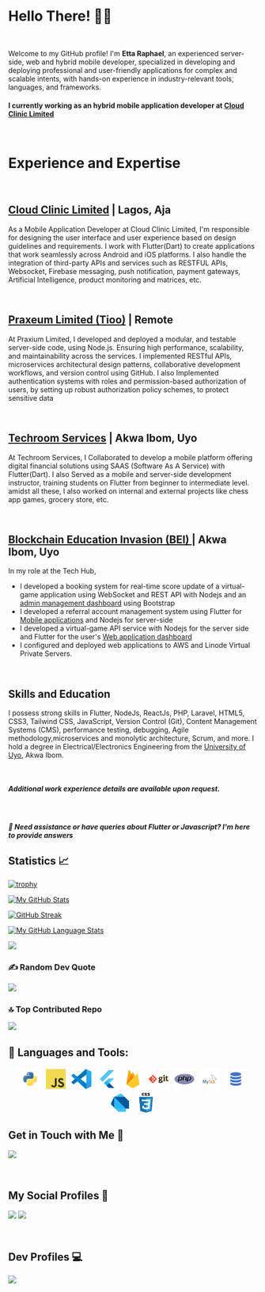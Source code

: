 <!--
Here are some ideas to get you started:

- 🔭 I’m currently working on ...
- 🌱 I’m currently learning ...
- 👯 I’m looking to collaborate on ...
- 🤔 I’m looking for help with ...
- 💬 Ask me about ...
- 📫 How to reach me: ...
- 😄 Pronouns: ...
- ⚡ Fun fact: ...
-->

<h1>Hello There! 👋😎</h1>
<!-- <h3>I'm Etta, Raphael - Software Developer </h3> -->

<br/>
<p>Welcome to my GitHub profile! I'm <b>Etta Raphael</b>, an experienced server-side, web and hybrid mobile developer, specialized in developing and deploying professional and user-friendly applications for complex and scalable intents, with hands-on experience in industry-relevant tools, languages, and frameworks.</p>

<h4>I currently working as an hybrid mobile application developer at <a href="https://www.cloudclinic.ng">Cloud Clinic Limited</a></h4>
<br>
<h1>Experience and Expertise</h1>
<br/>

<h2> <a href="https://www.cloudclinic.ng">Cloud Clinic Limited</a> | Lagos, Aja</h2>

<p>As a Mobile Application Developer at Cloud Clinic Limited, I'm responsible for designing the user interface and user experience based on design guidelines and requirements. I work with Flutter(Dart) to create applications that work seamlessly across Android and iOS platforms. I also handle the integration of third-party APIs and services such as RESTFUL APIs, Websocket, Firebase messaging, push notification, payment gateways, Artificial Intelligence, product monitoring and matrices, etc.</p>
<br/>

<h2> <a href="https://hellotioo.com/">Praxeum Limited (Tioo)</a> | Remote </h2>
<p>At Praxium Limited, I developed and deployed a modular, and testable server-side code, using Node.js. Ensuring high performance, scalability, and maintainability across the services. I implemented RESTful APIs, microservices architectural design patterns, collaborative development workflows, and version control using GitHub. I also Implemented authentication systems with roles and permission-based authorization of users, by setting up robust authorization policy schemes, to protect sensitive data
</p>
<br/>

<h2> <a href="https://techroomservices.com/">Techroom Services</a> | Akwa Ibom, Uyo</h2>
<p>At Techroom Services, I Collaborated to develop a mobile platform offering digital financial solutions using SAAS (Software As A Service) with Flutter(Dart). I also Served as a mobile and server-side development instructor, training students on Flutter from beginner to intermediate level. amidst all these, I also worked on internal and external projects like chess app games, grocery store, etc.
</p>

<br/>
<h2><a href="https://beiedu.co/">Blockchain Education Invasion (BEI) </a> | Akwa Ibom, Uyo</h2>
<p>In my role at the Tech Hub,</p> 
<ul>
  <li>
I developed a booking system for real-time score update of a virtual-game application using WebSocket and REST API with Nodejs and an <a href="https://webadmin.smartcryptobet.co/">admin management dashboard</a> using Bootstrap

  </li>
   <li>
  I developed a referral account management system using Flutter for <a href="https://appsenjoy.com/en/WaDm7ZNykYWdtrZ/file">Mobile applications</a>  and Nodejs for server-side
  </li>
<li>
I developed a virtual-game API service with Nodejs for the server side and Flutter for the user's <a href="https://account.smartcryptobet.co/">Web application dashboard</a> </li>
<li>
  I configured and deployed web applications to AWS and Linode Virtual Private Servers.
</li>
</ul>
<br />


<h2>Skills and Education</h2>
<p>I possess strong skills in Flutter, NodeJs, ReactJs, PHP, Laravel, HTML5, CSS3, Tailwind CSS, JavaScript, Version Control (Git), Content Management Systems (CMS), performance testing, debugging, Agile methodology,microservices and monolytic architecture, Scrum, and more.
I hold a degree in Electrical/Electronics Engineering from the <a href="https://uniuyo.edu.ng/">University of Uyo</a>, Akwa Ibom.</p>
<br />

<h5>Additional work experience details are available upon request.</h5>
<br/>

##### 🌱 Need assistance or have queries about Flutter or Javascript? I'm here to provide answers

<h2>Statistics 📈</h2>

[![trophy](https://github-profile-trophy.vercel.app/?username=ralphbetta&theme=onedark)](https://github.com/ryo-ma/github-profile-trophy)

[![My GitHub Stats](https://github-readme-stats.vercel.app/api/?username=ralphbetta&count_private=true&theme=tokyonight&showicons=true)]()

[![GitHub Streak](https://github-readme-streak-stats.herokuapp.com/?user=ralphbetta&theme=dark)](https://git.io/streak-stats)

[![My GitHub Language Stats](https://github-readme-stats.vercel.app/api/top-langs/?username=ralphbetta&langs_count=5&theme=tokyonight)]()

![](https://komarev.com/ghpvc/?username=ralphbetta&color=green)
<br>

### ✍️ Random Dev Quote
![](https://quotes-github-readme.vercel.app/api?type=vetical&theme=radical)

### 🔝 Top Contributed Repo
![](https://github-contributor-stats.vercel.app/api?username=ralphbetta&limit=5&theme=dark&combine_all_yearly_contributions=true)



## 🧰 Languages and Tools:
<p align="center">
<img src="https://raw.githubusercontent.com/github/explore/80688e429a7d4ef2fca1e82350fe8e3517d3494d/topics/python/python.png" alt="Python" height="40" style="vertical-align:top; margin:4px">
<img src="https://raw.githubusercontent.com/github/explore/80688e429a7d4ef2fca1e82350fe8e3517d3494d/topics/javascript/javascript.png" alt="Javascript" height="40" style="vertical-align:top; margin:4px">
<img src="https://raw.githubusercontent.com/github/explore/80688e429a7d4ef2fca1e82350fe8e3517d3494d/topics/visual-studio-code/visual-studio-code.png" alt="VS Code" height="40" style="vertical-align:top; margin:4px">
  <img src="https://raw.githubusercontent.com/github/explore/80688e429a7d4ef2fca1e82350fe8e3517d3494d/topics/flutter/flutter.png" alt="VS Code" height="40" style="vertical-align:top; margin:4px">
  <img src="https://raw.githubusercontent.com/github/explore/80688e429a7d4ef2fca1e82350fe8e3517d3494d/topics/firebase/firebase.png" alt="VS Code" height="40" style="vertical-align:top; margin:4px">
  <img src="https://raw.githubusercontent.com/github/explore/80688e429a7d4ef2fca1e82350fe8e3517d3494d/topics/git/git.png" alt="VS Code" height="40" style="vertical-align:top; margin:4px">
  <img src="https://raw.githubusercontent.com/github/explore/80688e429a7d4ef2fca1e82350fe8e3517d3494d/topics/php/php.png" alt="VS Code" height="40" style="vertical-align:top; margin:4px">
  <img src="https://raw.githubusercontent.com/github/explore/80688e429a7d4ef2fca1e82350fe8e3517d3494d/topics/mysql/mysql.png" alt="VS Code" height="40" style="vertical-align:top; margin:4px">
    <img src="https://raw.githubusercontent.com/github/explore/80688e429a7d4ef2fca1e82350fe8e3517d3494d/topics/sql/sql.png" alt="VS Code" height="40" style="vertical-align:top; margin:4px">
       <img src="https://raw.githubusercontent.com/github/explore/80688e429a7d4ef2fca1e82350fe8e3517d3494d/topics/dart/dart.png" alt="cpp" height="40"
style="vertical-align:top; margin: 4px">
    <img src="https://raw.githubusercontent.com/github/explore/80688e429a7d4ef2fca1e82350fe8e3517d3494d/topics/css/css.png" alt="cpp" height="40"
style="vertical-align:top; margin: 4px">
</p>


<h2>Get in Touch with Me 📩</h2>
<p>
  <a href="mailto:ralphbetta@gmail.com"
    ><img
      src="https://img.shields.io/badge/Gmail-D14836?style=for-the-badge&logo=gmail&logoColor=white"
  /></a>
</p>

<br />

<h2>My Social Profiles 📸</h2>
<p>
  <a href="http://www.linkedin.com/in/raphael-etta-5410a4194"
    ><img
      src="https://img.shields.io/badge/linkedln-E4405F?style=for-the-badge&logo=linkedln&logoColor=white"
  /></a>
  <a href="https://twitter.com/ralphbetta"
    ><img
      src="https://img.shields.io/badge/Twitter-1DA1F2?style=for-the-badge&logo=twitter&logoColor=white"
  /></a>
</p>

<br />

<h2>Dev Profiles 💻</h2>
<p>
  <a href="https://github.com/ralphbetta"
    ><img
      src="https://img.shields.io/badge/GitHub-100000?style=for-the-badge&logo=github&logoColor=white"
  /></a>
</p>

